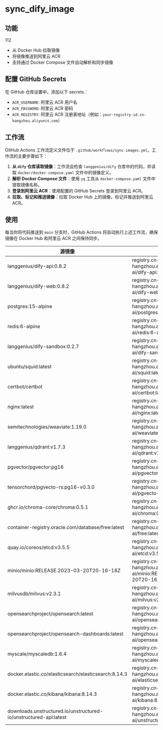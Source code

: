# sync_dify_image

## 功能
112
- 从 Docker Hub 拉取镜像
- 将镜像推送到阿里云 ACR
- 支持通过 Docker Compose 文件自动解析和同步镜像

## 配置 GitHub Secrets

在 GitHub 仓库设置中，添加以下 secrets：

- `ACR_USERNAME`: 阿里云 ACR 用户名
- `ACR_PASSWORD`: 阿里云 ACR 密码
- `ACR_REGISTRY`: 阿里云 ACR 注册表地址（例如：`your-registry-id.cn-hangzhou.aliyuncs.com`）

## 工作流

GitHub Actions 工作流定义文件位于 `.github/workflows/sync-images.yml`。工作流的主要步骤如下：

1. **从 `dify` 仓库读取镜像**：工作流会检查 `langgenius/dify` 仓库中的代码，并读取 `docker/docker-compose.yaml` 文件中的镜像定义。
2. **解析 Docker Compose 文件**：使用 `yq` 工具从 `docker-compose.yaml` 文件中提取镜像名称。
3. **登录到阿里云 ACR**：使用配置的 GitHub Secrets 登录到阿里云 ACR。
4. **拉取、标记和推送镜像**：拉取 Docker Hub 上的镜像，标记并推送到阿里云 ACR。

## 使用

每当你将代码推送到 `main` 分支时，GitHub Actions 将自动执行上述工作流，确保镜像在 Docker Hub 和阿里云 ACR 之间保持同步。


| 源镜像                                          | 替换后镜像                                                     |
|-------------------------------------------------|----------------------------------------------------------------|
| langgenius/dify-api:0.8.2                       | registry.cn-hangzhou.aliyuncs.com/kenwood-ai/dify-api:0.8.2     |
| langgenius/dify-web:0.8.2                       | registry.cn-hangzhou.aliyuncs.com/kenwood-ai/dify-web:0.8.2     |
| postgres:15-alpine                              | registry.cn-hangzhou.aliyuncs.com/kenwood-ai/postgres:15-alpine  |
| redis:6-alpine                                  | registry.cn-hangzhou.aliyuncs.com/kenwood-ai/redis:6-alpine      |
| langgenius/dify-sandbox:0.2.7                   | registry.cn-hangzhou.aliyuncs.com/kenwood-ai/dify-sandbox:0.2.7 |
| ubuntu/squid:latest                             | registry.cn-hangzhou.aliyuncs.com/kenwood-ai/squid:latest |
| certbot/certbot                                 | registry.cn-hangzhou.aliyuncs.com/kenwood-ai/certbot:latest |
| nginx:latest                                    | registry.cn-hangzhou.aliyuncs.com/kenwood-ai/nginx:latest        |
| semitechnologies/weaviate:1.19.0                | registry.cn-hangzhou.aliyuncs.com/kenwood-ai/weaviate:1.19.0 |
| langgenius/qdrant:v1.7.3                        | registry.cn-hangzhou.aliyuncs.com/kenwood-ai/qdrant:v1.7.3      |
| pgvector/pgvector:pg16                          | registry.cn-hangzhou.aliyuncs.com/kenwood-ai/pgvector:pg16 |
| tensorchord/pgvecto-rs:pg16-v0.3.0              | registry.cn-hangzhou.aliyuncs.com/kenwood-ai/pgvecto-rs:pg16-v0.3.0 |
| ghcr.io/chroma-core/chroma:0.5.1                | registry.cn-hangzhou.aliyuncs.com/kenwood-ai/chroma:0.5.1 |
| container-registry.oracle.com/database/free:latest | registry.cn-hangzhou.aliyuncs.com/kenwood-ai/free:latest |
| quay.io/coreos/etcd:v3.5.5                      | registry.cn-hangzhou.aliyuncs.com/kenwood-ai/etcd:v3.5.5 |
| minio/minio:RELEASE.2023-03-20T20-16-18Z        | registry.cn-hangzhou.aliyuncs.com/kenwood-ai/minio:RELEASE.2023-03-20T20-16-18Z |
| milvusdb/milvus:v2.3.1                          | registry.cn-hangzhou.aliyuncs.com/kenwood-ai/milvus:v2.3.1 |
| opensearchproject/opensearch:latest             | registry.cn-hangzhou.aliyuncs.com/kenwood-ai/opensearch:latest |
| opensearchproject/opensearch-dashboards:latest  | registry.cn-hangzhou.aliyuncs.com/kenwood-ai/opensearch-dashboards:latest |
| myscale/myscaledb:1.6.4                         | registry.cn-hangzhou.aliyuncs.com/kenwood-ai/myscaledb:1.6.4 |
| docker.elastic.co/elasticsearch/elasticsearch:8.14.3 | registry.cn-hangzhou.aliyuncs.com/kenwood-ai/elasticsearch:8.14.3 |
| docker.elastic.co/kibana/kibana:8.14.3          | registry.cn-hangzhou.aliyuncs.com/kenwood-ai/kibana:8.14.3 |
| downloads.unstructured.io/unstructured-io/unstructured-api:latest | registry.cn-hangzhou.aliyuncs.com/kenwood-ai/unstructured-api:latest |
